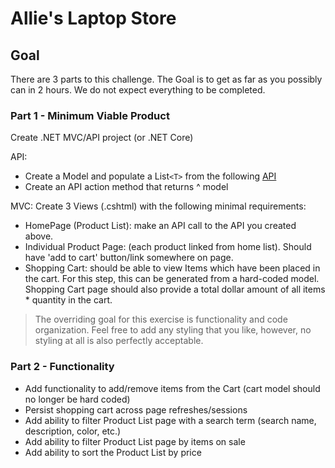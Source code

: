 # Allie's Laptop Store

## Goal

There are 3 parts to this challenge. The Goal is to get as far as you possibly can in 2 hours. We do not expect everything to be completed.

### Part 1 - Minimum Viable Product

Create .NET MVC/API project (or .NET Core)

API:
  - Create a Model and populate a List`<T>` from the following [API]
  - Create an API action method that returns ^ model

MVC: Create 3 Views (.cshtml) with the following minimal requirements:
  - HomePage (Product List): make an API call to the API you created above.
  - Individual Product Page: (each product linked from home list). Should have 'add to cart' button/link somewhere on page.
  - Shopping Cart: should be able to view Items which have been placed in the cart. For this step, this can be generated from a hard-coded model. Shopping Cart page should also provide a total dollar amount of all items * quantity in the cart.
  
> The overriding goal for this exercise is functionality
> and code organization. Feel free to add any styling that you like, however, 
> no styling at all is also perfectly acceptable.
  
### Part 2 - Functionality

  - Add functionality to add/remove items from the Cart (cart model should no longer be hard coded)
  - Persist shopping cart across page refreshes/sessions  
  - Add ability to filter Product List page with a search term (search name, description, color, etc.)
  - Add ability to filter Product List page by items on sale
  - Add ability to sort the Product List by price  

[API]: <https://api.bestbuy.com/v1/products((categoryPath.id=abcat0502000))?apiKey=3z6a6dd2jyfjtrpkhdbsaayk&sort=bestSellingRank.asc&show=bestSellingRank,color,customerReviewAverage,image,name,onSale,percentSavings,regularPrice,salePrice,shortDescription,sku,thumbnailImage,longDescription&pageSize=100&format=json>
[AngularJS]: <http://angularjs.org>
